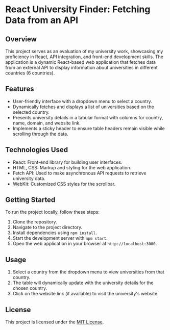 # React University Finder: Fetching Data from an API

## Overview

This project serves as an evaluation of my university work, showcasing my proficiency in React, API integration, and front-end development skills. The application is a dynamic React-based web application that fetches data from an external API to display information about universities in different countries (6 countries).

## Features

- User-friendly interface with a dropdown menu to select a country.
- Dynamically fetches and displays a list of universities based on the selected country.
- Presents university details in a tabular format with columns for country, name, domain, and website link.
- Implements a sticky header to ensure table headers remain visible while scrolling through the data.

## Technologies Used

- React: Front-end library for building user interfaces.
- HTML, CSS: Markup and styling for the web application.
- Fetch API: Used to make asynchronous API requests to retrieve university data.
- WebKit: Customized CSS styles for the scrollbar.

## Getting Started

To run the project locally, follow these steps:

1. Clone the repository.
2. Navigate to the project directory.
3. Install dependencies using `npm install`.
4. Start the development server with `npm start`.
5. Open the web application in your browser at `http://localhost:3000`.

## Usage

1. Select a country from the dropdown menu to view universities from that country.
2. The table will dynamically update with the university details for the chosen country.
3. Click on the website link (if available) to visit the university's website.


## License

This project is licensed under the [MIT License](LICENSE).


